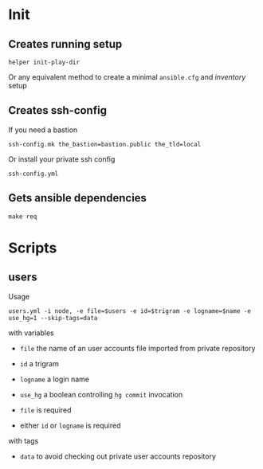 # Init

## Creates running setup

```
helper init-play-dir
```

Or any equivalent method to create a minimal `ansible.cfg` and *inventory* setup

## Creates ssh-config

If you need a bastion

```
ssh-config.mk the_bastion=bastion.public the_tld=local
```

Or install your private ssh config

```
ssh-config.yml
```

## Gets ansible dependencies

```
make req
```

# Scripts

## users

Usage

```
users.yml -i node, -e file=$users -e id=$trigram -e logname=$name -e use_hg=1 --skip-tags=data
```

with variables

- `file` the name of an user accounts file imported from private repository
- `id` a trigram
- `logname` a login name
- `use_hg` a boolean controlling `hg commit` invocation

- `file` is required
- either `id` or `logname` is required

with tags

- `data` to avoid checking out private user accounts repository
